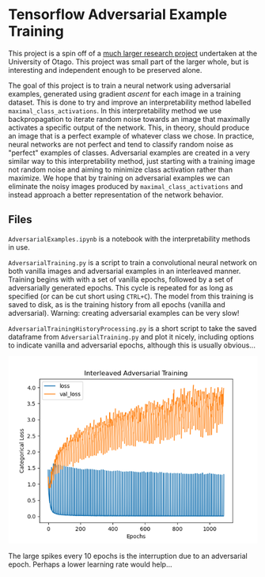 # Tensorflow Adversarial Example Training

This project is a spin off of a [much larger research project](https://github.com/hmcalister/Tensorflow-Intepretability-Project) undertaken at the University of Otago. This project was small part of the larger whole, but is interesting and independent enough to be preserved alone.

The goal of this project is to train a neural network using adversarial examples, generated using gradient *ascent* for each image in a training dataset. This is done to try and improve an interpretability method labelled `maximal_class_activations`. In this interpretability method we use backpropagation to iterate random noise towards an image that maximally activates a specific output of the network. This, in theory, should produce an image that is a perfect example of whatever class we chose. In practice, neural networks are not perfect and tend to classify random noise as "perfect" examples of classes. Adversarial examples are created in a very similar way to this interpretability method, just starting with a training image not random noise and aiming to minimize class activation rather than maximize. We hope that by training on adversarial examples we can eliminate the noisy images produced by `maximal_class_activations` and instead approach a better representation of the network behavior.

## Files

`AdversarialExamples.ipynb` is a notebook with the interpretability methods in use.

`AdversarialTraining.py` is a script to train a convolutional neural network on both vanilla images and adversarial examples in an interleaved manner. Training begins with with a set of vanilla epochs, followed by a set of adversarially generated epochs. This cycle is repeated for as long as specified (or can be cut short using `CTRL+C`). The model from this training is saved to disk, as is the training history from all epochs (vanilla and adversarial). Warning: creating adversarial examples can be very slow!

`AdversarialTrainingHistoryProcessing.py` is a short script to take the saved dataframe from `AdversarialTraining.py` and plot it nicely, including options to indicate vanilla and adversarial epochs, although this is usually obvious...

![Graph of loss and validation loss over an adversarial training period](images/loss.png)

The large spikes every 10 epochs is the interruption due to an adversarial epoch. Perhaps a lower learning rate would help...